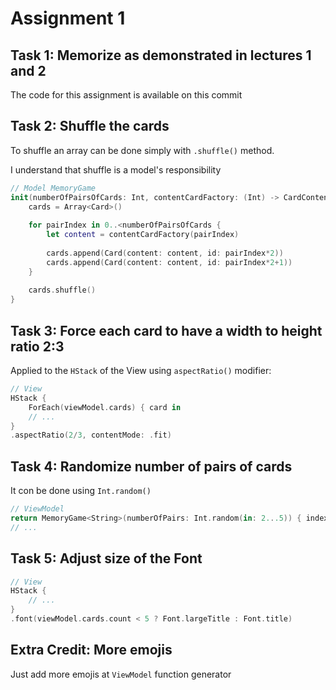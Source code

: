 # Assignment 1

## Task 1: Memorize as demonstrated in lectures 1 and 2

The code for this assignment is available on this commit

## Task 2: Shuffle the cards

To shuffle an array can be done simply with `.shuffle()` method.

I understand that shuffle is a model's responsibility

```swift
// Model MemoryGame
init(numberOfPairsOfCards: Int, contentCardFactory: (Int) -> CardContent) {
	cards = Array<Card>()
	
	for pairIndex in 0..<numberOfPairsOfCards {
	    let content = contentCardFactory(pairIndex)
	
	    cards.append(Card(content: content, id: pairIndex*2))
	    cards.append(Card(content: content, id: pairIndex*2+1))
	}
	
	cards.shuffle()
}
```

## Task 3: Force each card to have a width to height ratio 2:3

Applied to the `HStack` of the View using `aspectRatio()` modifier:

```swift
// View
HStack {
	ForEach(viewModel.cards) { card in
	// ...          
}
.aspectRatio(2/3, contentMode: .fit)
```

## Task 4: Randomize number of pairs of cards

It con be done using `Int.random()` 

```swift
// ViewModel
return MemoryGame<String>(numberOfPairs: Int.random(in: 2...5)) { index in
// ...
```

## Task 5: Adjust size of the Font

```swift
// View
HStack {
	// ...          
}
.font(viewModel.cards.count < 5 ? Font.largeTitle : Font.title)
```

## Extra Credit: More emojis

Just add more emojis at `ViewModel` function generator